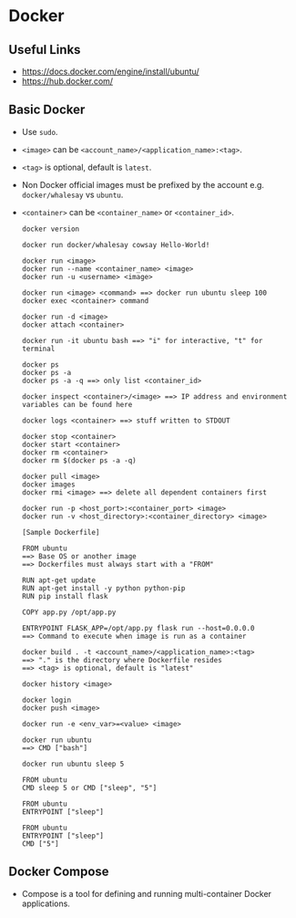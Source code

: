# Docker
## Useful Links
- https://docs.docker.com/engine/install/ubuntu/
- https://hub.docker.com/

## Basic Docker
- Use `sudo`.
- `<image>` can be `<account_name>/<application_name>:<tag>`.
- `<tag>` is optional, default is `latest`.
- Non Docker official images must be prefixed by the account e.g. `docker/whalesay` vs `ubuntu`.
- `<container>` can be `<container_name>` or `<container_id>`.

  ```
  docker version
  
  docker run docker/whalesay cowsay Hello-World!
  
  docker run <image>
  docker run --name <container_name> <image>
  docker run -u <username> <image>
  
  docker run <image> <command> ==> docker run ubuntu sleep 100
  docker exec <container> command
  
  docker run -d <image>
  docker attach <container>
  
  docker run -it ubuntu bash ==> "i" for interactive, "t" for terminal
  
  docker ps
  docker ps -a
  docker ps -a -q ==> only list <container_id>
  
  docker inspect <container>/<image> ==> IP address and environment variables can be found here
  
  docker logs <container> ==> stuff written to STDOUT
  
  docker stop <container>
  docker start <container>
  docker rm <container>
  docker rm $(docker ps -a -q)
  
  docker pull <image>
  docker images
  docker rmi <image> ==> delete all dependent containers first
  
  docker run -p <host_port>:<container_port> <image>
  docker run -v <host_directory>:<container_directory> <image>
  ```
  ```
  [Sample Dockerfile]
  
  FROM ubuntu
  ==> Base OS or another image
  ==> Dockerfiles must always start with a "FROM"
  
  RUN apt-get update
  RUN apt-get install -y python python-pip
  RUN pip install flask
  
  COPY app.py /opt/app.py
  
  ENTRYPOINT FLASK_APP=/opt/app.py flask run --host=0.0.0.0
  ==> Command to execute when image is run as a container
  ```
  ```
  docker build . -t <account_name>/<application_name>:<tag>
  ==> "." is the directory where Dockerfile resides
  ==> <tag> is optional, default is "latest"
  
  docker history <image>
  
  docker login
  docker push <image>
  
  docker run -e <env_var>=<value> <image>
  ```
  ```
  docker run ubuntu
  ==> CMD ["bash"]

  docker run ubuntu sleep 5
  
  FROM ubuntu
  CMD sleep 5 or CMD ["sleep", "5"]

  FROM ubuntu
  ENTRYPOINT ["sleep"]

  FROM ubuntu
  ENTRYPOINT ["sleep"]
  CMD ["5"]
  ```

## Docker Compose
- Compose is a tool for defining and running multi-container Docker applications.
